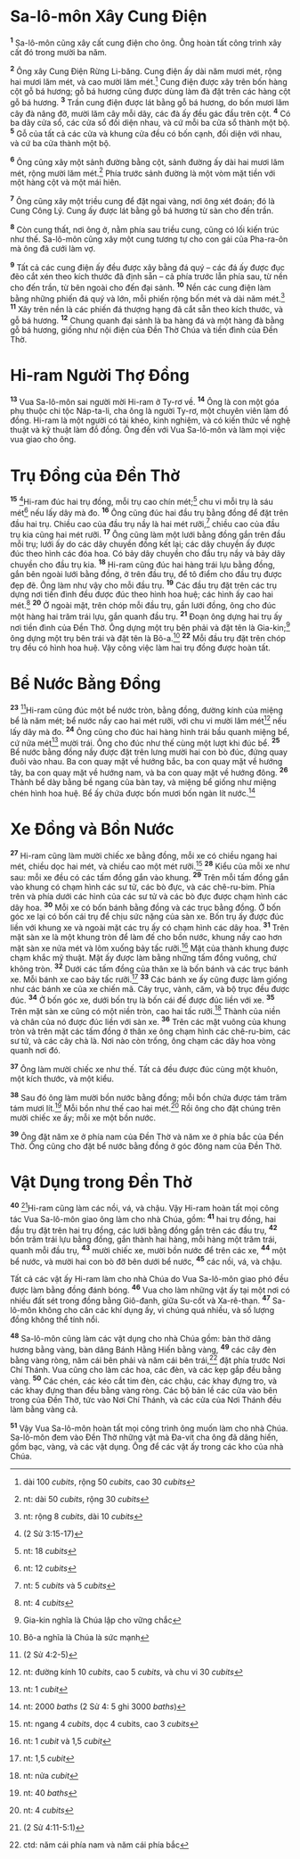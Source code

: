 # Sa-lô-môn Xây Cung Ðiện

<sup><b>1</b></sup> Sa-lô-môn cũng xây cất cung điện cho ông. Ông hoàn tất công trình xây cất đó trong mười ba năm.

<sup><b>2</b></sup> Ông xây Cung Ðiện Rừng Li-băng. Cung điện ấy dài năm mươi mét, rộng hai mươi lăm mét, và cao mười lăm mét.[^1-1351c2aa-92b9-4d5b-81e0-ce3de3bd611e] Cung điện được xây trên bốn hàng cột gỗ bá hương; gỗ bá hương cũng được dùng làm đà đặt trên các hàng cột gỗ bá hương. <sup><b>3</b></sup> Trần cung điện được lát bằng gỗ bá hương, do bốn mươi lăm cây đà nâng đỡ, mười lăm cây mỗi dãy, các đà ấy đều gác đầu trên cột. <sup><b>4</b></sup> Có ba dãy cửa sổ, các cửa sổ đối diện nhau, và cứ mỗi ba cửa sổ thành một bộ. <sup><b>5</b></sup> Gỗ của tất cả các cửa và khung cửa đều có bốn cạnh, đối diện với nhau, và cứ ba cửa thành một bộ.

<sup><b>6</b></sup> Ông cũng xây một sảnh đường bằng cột, sảnh đường ấy dài hai mươi lăm mét, rộng mười lăm mét.[^2-1351c2aa-92b9-4d5b-81e0-ce3de3bd611e] Phía trước sảnh đường là một vòm mặt tiền với một hàng cột và một mái hiên.

<sup><b>7</b></sup> Ông cũng xây một triều cung để đặt ngai vàng, nơi ông xét đoán; đó là Cung Công Lý. Cung ấy được lát bằng gỗ bá hương từ sàn cho đến trần.

<sup><b>8</b></sup> Còn cung thất, nơi ông ở, nằm phía sau triều cung, cũng có lối kiến trúc như thế. Sa-lô-môn cũng xây một cung tương tự cho con gái của Pha-ra-ôn mà ông đã cưới làm vợ.

<sup><b>9</b></sup> Tất cả các cung điện ấy đều được xây bằng đá quý – các đá ấy được đục đẽo cắt xén theo kích thước đã định sẵn – cả phía trước lẫn phía sau, từ nền cho đến trần, từ bên ngoài cho đến đại sảnh. <sup><b>10</b></sup> Nền các cung điện làm bằng những phiến đá quý và lớn, mỗi phiến rộng bốn mét và dài năm mét.[^3-1351c2aa-92b9-4d5b-81e0-ce3de3bd611e] <sup><b>11</b></sup> Xây trên nền là các phiến đá thượng hạng đã cắt sẵn theo kích thước, và gỗ bá hương. <sup><b>12</b></sup> Chung quanh đại sảnh là ba hàng đá và một hàng đà bằng gỗ bá hương, giống như nội điện của Ðền Thờ Chúa và tiền đình của Ðền Thờ.

# Hi-ram Người Thợ Ðồng

<sup><b>13</b></sup> Vua Sa-lô-môn sai người mời Hi-ram ở Ty-rơ về. <sup><b>14</b></sup> Ông là con một góa phụ thuộc chi tộc Náp-ta-li, cha ông là người Ty-rơ, một chuyên viên làm đồ đồng. Hi-ram là một người có tài khéo, kinh nghiệm, và có kiến thức về nghệ thuật và kỹ thuật làm đồ đồng. Ông đến với Vua Sa-lô-môn và làm mọi việc vua giao cho ông.

# Trụ Ðồng của Ðền Thờ

<sup><b>15</b></sup> [^1@-1351c2aa-92b9-4d5b-81e0-ce3de3bd611e]Hi-ram đúc hai trụ đồng, mỗi trụ cao chín mét;[^4-1351c2aa-92b9-4d5b-81e0-ce3de3bd611e] chu vi mỗi trụ là sáu mét[^5-1351c2aa-92b9-4d5b-81e0-ce3de3bd611e] nếu lấy dây mà đo. <sup><b>16</b></sup> Ông cũng đúc hai đầu trụ bằng đồng để đặt trên đầu hai trụ. Chiều cao của đầu trụ nầy là hai mét rưỡi,[^6-1351c2aa-92b9-4d5b-81e0-ce3de3bd611e] chiều cao của đầu trụ kia cũng hai mét rưỡi. <sup><b>17</b></sup> Ông cũng làm một lưới bằng đồng gắn trên đầu mỗi trụ; lưới ấy do các dây chuyền đồng kết lại; các dây chuyền ấy được đúc theo hình các đóa hoa. Có bảy dây chuyền cho đầu trụ nầy và bảy dây chuyền cho đầu trụ kia. <sup><b>18</b></sup> Hi-ram cũng đúc hai hàng trái lựu bằng đồng, gắn bên ngoài lưới bằng đồng, ở trên đầu trụ, để tô điểm cho đầu trụ được đẹp đẽ. Ông làm như vậy cho mỗi đầu trụ. <sup><b>19</b></sup> Các đầu trụ đặt trên các trụ dựng nơi tiền đình đều được đúc theo hình hoa huệ; các hình ấy cao hai mét.[^7-1351c2aa-92b9-4d5b-81e0-ce3de3bd611e] <sup><b>20</b></sup> Ở ngoài mặt, trên chóp mỗi đầu trụ, gần lưới đồng, ông cho đúc một hàng hai trăm trái lựu, gắn quanh đầu trụ. <sup><b>21</b></sup> Ðoạn ông dựng hai trụ ấy nơi tiền đình của Ðền Thờ. Ông dựng một trụ bên phải và đặt tên là Gia-kin;[^8-1351c2aa-92b9-4d5b-81e0-ce3de3bd611e] ông dựng một trụ bên trái và đặt tên là Bô-a.[^9-1351c2aa-92b9-4d5b-81e0-ce3de3bd611e] <sup><b>22</b></sup> Mỗi đầu trụ đặt trên chóp trụ đều có hình hoa huệ. Vậy công việc làm hai trụ đồng được hoàn tất.

# Bể Nước Bằng Ðồng

<sup><b>23</b></sup> [^2@-1351c2aa-92b9-4d5b-81e0-ce3de3bd611e]Hi-ram cũng đúc một bể nước tròn, bằng đồng, đường kính của miệng bể là năm mét; bể nước nầy cao hai mét rưỡi, với chu vi mười lăm mét[^10-1351c2aa-92b9-4d5b-81e0-ce3de3bd611e] nếu lấy dây mà đo. <sup><b>24</b></sup> Ông cũng cho đúc hai hàng hình trái bầu quanh miệng bể, cứ nửa mét[^11-1351c2aa-92b9-4d5b-81e0-ce3de3bd611e] mười trái. Ông cho đúc như thế cùng một lượt khi đúc bể. <sup><b>25</b></sup> Bể nước bằng đồng nầy được đặt trên lưng mười hai con bò đúc, đứng quay đuôi vào nhau. Ba con quay mặt về hướng bắc, ba con quay mặt về hướng tây, ba con quay mặt về hướng nam, và ba con quay mặt về hướng đông. <sup><b>26</b></sup> Thành bể dày bằng bề ngang của bàn tay, và miệng bể giống như miệng chén hình hoa huệ. Bể ấy chứa được bốn mươi bốn ngàn lít nước.[^12-1351c2aa-92b9-4d5b-81e0-ce3de3bd611e]

# Xe Ðồng và Bồn Nước

<sup><b>27</b></sup> Hi-ram cũng làm mười chiếc xe bằng đồng, mỗi xe có chiều ngang hai mét, chiều dọc hai mét, và chiều cao một mét rưỡi.[^13-1351c2aa-92b9-4d5b-81e0-ce3de3bd611e] <sup><b>28</b></sup> Kiểu của mỗi xe như sau: mỗi xe đều có các tấm đồng gắn vào khung. <sup><b>29</b></sup> Trên mỗi tấm đồng gắn vào khung có chạm hình các sư tử, các bò đực, và các chê-ru-bim. Phía trên và phía dưới các hình của các sư tử và các bò đực được chạm hình các dây hoa. <sup><b>30</b></sup> Mỗi xe có bốn bánh bằng đồng và các trục bằng đồng. Ở bốn góc xe lại có bốn cái trụ để chịu sức nặng của sàn xe. Bốn trụ ấy được đúc liền với khung xe và ngoài mặt các trụ ấy có chạm hình các dây hoa. <sup><b>31</b></sup> Trên mặt sàn xe là một khung tròn để làm đế cho bồn nước, khung nầy cao hơn mặt sàn xe nửa mét và lõm xuống bảy tấc rưỡi.[^14-1351c2aa-92b9-4d5b-81e0-ce3de3bd611e] Mặt của thành khung được chạm khắc mỹ thuật. Mặt ấy được làm bằng những tấm đồng vuông, chứ không tròn. <sup><b>32</b></sup> Dưới các tấm đồng của thân xe là bốn bánh và các trục bánh xe. Mỗi bánh xe cao bảy tấc rưỡi.[^15-1351c2aa-92b9-4d5b-81e0-ce3de3bd611e] <sup><b>33</b></sup> Các bánh xe ấy cũng được làm giống như các bánh xe của xe chiến mã. Cây trục, vành, căm, và bộ trục đều được đúc. <sup><b>34</b></sup> Ở bốn góc xe, dưới bốn trụ là bốn cái đế được đúc liền với xe. <sup><b>35</b></sup> Trên mặt sàn xe cũng có một niền tròn, cao hai tấc rưỡi.[^16-1351c2aa-92b9-4d5b-81e0-ce3de3bd611e] Thành của niền và chân của nó được đúc liền với sàn xe. <sup><b>36</b></sup> Trên các mặt vuông của khung tròn và trên mặt các tấm đồng ở thân xe ông chạm hình các chê-ru-bim, các sư tử, và các cây chà là. Nơi nào còn trống, ông chạm các dây hoa vòng quanh nơi đó.

<sup><b>37</b></sup> Ông làm mười chiếc xe như thế. Tất cả đều được đúc cùng một khuôn, một kích thước, và một kiểu.

<sup><b>38</b></sup> Sau đó ông làm mười bồn nước bằng đồng; mỗi bồn chứa được tám trăm tám mươi lít.[^17-1351c2aa-92b9-4d5b-81e0-ce3de3bd611e] Mỗi bồn như thế cao hai mét.[^18-1351c2aa-92b9-4d5b-81e0-ce3de3bd611e] Rồi ông cho đặt chúng trên mười chiếc xe ấy; mỗi xe một bồn nước.

<sup><b>39</b></sup> Ông đặt năm xe ở phía nam của Ðền Thờ và năm xe ở phía bắc của Ðền Thờ. Ông cũng cho đặt bể nước bằng đồng ở góc đông nam của Ðền Thờ.

# Vật Dụng trong Ðền Thờ

<sup><b>40</b></sup> [^3@-1351c2aa-92b9-4d5b-81e0-ce3de3bd611e]Hi-ram cũng làm các nồi, vá, và chậu. Vậy Hi-ram hoàn tất mọi công tác Vua Sa-lô-môn giao ông làm cho nhà Chúa, gồm: <sup><b>41</b></sup> hai trụ đồng, hai đầu trụ đặt trên hai trụ đồng, các lưới bằng đồng gắn trên các đầu trụ, <sup><b>42</b></sup> bốn trăm trái lựu bằng đồng, gắn thành hai hàng, mỗi hàng một trăm trái, quanh mỗi đầu trụ, <sup><b>43</b></sup> mười chiếc xe, mười bồn nước để trên các xe, <sup><b>44</b></sup> một bể nước, và mười hai con bò đỡ bên dưới bể nước, <sup><b>45</b></sup> các nồi, vá, và chậu.

Tất cả các vật ấy Hi-ram làm cho nhà Chúa do Vua Sa-lô-môn giao phó đều được làm bằng đồng đánh bóng. <sup><b>46</b></sup> Vua cho làm những vật ấy tại một nơi có nhiều đất sét trong đồng bằng Giô-đanh, giữa Su-cốt và Xa-rê-than. <sup><b>47</b></sup> Sa-lô-môn không cho cân các khí dụng ấy, vì chúng quá nhiều, và số lượng đồng không thể tính nổi.

<sup><b>48</b></sup> Sa-lô-môn cũng làm các vật dụng cho nhà Chúa gồm: bàn thờ dâng hương bằng vàng, bàn dâng Bánh Hằng Hiến bằng vàng, <sup><b>49</b></sup> các cây đèn bằng vàng ròng, năm cái bên phải và năm cái bên trái,[^19-1351c2aa-92b9-4d5b-81e0-ce3de3bd611e] đặt phía trước Nơi Chí Thánh. Vua cũng cho làm các hoa, các đèn, và các kẹp gắp đều bằng vàng. <sup><b>50</b></sup> Các chén, các kéo cắt tim đèn, các chậu, các khay đựng tro, và các khay đựng than đều bằng vàng ròng. Các bộ bản lề các cửa vào bên trong của Ðền Thờ, tức vào Nơi Chí Thánh, và các cửa của Nơi Thánh đều làm bằng vàng cả.

<sup><b>51</b></sup> Vậy Vua Sa-lô-môn hoàn tất mọi công trình ông muốn làm cho nhà Chúa. Sa-lô-môn đem vào Ðền Thờ những vật mà Ða-vít cha ông đã dâng hiến, gồm bạc, vàng, và các vật dụng. Ông để các vật ấy trong các kho của nhà Chúa.

[^1-1351c2aa-92b9-4d5b-81e0-ce3de3bd611e]: dài 100 _cubits_, rộng 50 _cubits_, cao 30 _cubits_

[^2-1351c2aa-92b9-4d5b-81e0-ce3de3bd611e]: nt: dài 50 _cubits_, rộng 30 _cubits_

[^3-1351c2aa-92b9-4d5b-81e0-ce3de3bd611e]: nt: rộng 8 _cubits_, dài 10 _cubits_

[^4-1351c2aa-92b9-4d5b-81e0-ce3de3bd611e]: nt: 18 _cubits_

[^5-1351c2aa-92b9-4d5b-81e0-ce3de3bd611e]: nt: 12 _cubits_

[^6-1351c2aa-92b9-4d5b-81e0-ce3de3bd611e]: nt: 5 _cubits_ và 5 _cubits_

[^7-1351c2aa-92b9-4d5b-81e0-ce3de3bd611e]: nt: 4 _cubits_

[^8-1351c2aa-92b9-4d5b-81e0-ce3de3bd611e]: Gia-kin nghĩa là Chúa lập cho vững chắc

[^9-1351c2aa-92b9-4d5b-81e0-ce3de3bd611e]: Bô-a nghĩa là Chúa là sức mạnh

[^10-1351c2aa-92b9-4d5b-81e0-ce3de3bd611e]: nt: đường kính 10 _cubits_, cao 5 _cubits_, và chu vi 30 _cubits_

[^11-1351c2aa-92b9-4d5b-81e0-ce3de3bd611e]: nt: 1 _cubit_

[^12-1351c2aa-92b9-4d5b-81e0-ce3de3bd611e]: nt: 2000 _baths_ (2 Sử 4: 5 ghi 3000 _baths_)

[^13-1351c2aa-92b9-4d5b-81e0-ce3de3bd611e]: nt: ngang 4 _cubits_, dọc 4 cubits, cao 3 _cubits_

[^14-1351c2aa-92b9-4d5b-81e0-ce3de3bd611e]: nt: 1 _cubit_ và 1,5 _cubit_

[^15-1351c2aa-92b9-4d5b-81e0-ce3de3bd611e]: nt: 1,5 _cubit_

[^16-1351c2aa-92b9-4d5b-81e0-ce3de3bd611e]: nt: nửa _cubit_

[^17-1351c2aa-92b9-4d5b-81e0-ce3de3bd611e]: nt: 40 _baths_

[^18-1351c2aa-92b9-4d5b-81e0-ce3de3bd611e]: nt: 4 _cubits_

[^19-1351c2aa-92b9-4d5b-81e0-ce3de3bd611e]: ctd: năm cái phía nam và năm cái phía bắc

[^1@-1351c2aa-92b9-4d5b-81e0-ce3de3bd611e]: (2 Sử 3:15-17)

[^2@-1351c2aa-92b9-4d5b-81e0-ce3de3bd611e]: (2 Sử 4:2-5)

[^3@-1351c2aa-92b9-4d5b-81e0-ce3de3bd611e]: (2 Sử 4:11-5:1)
